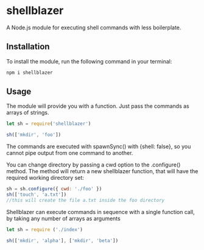 # shellblazer

A Node.js module for executing shell commands with less boilerplate.

## Installation
To install the module, run the following command in your terminal:
```bash
npm i shellblazer
```

## Usage

The module will provide you with a function. 
Just pass the commands as arrays of strings.

```javascript
let sh = require('shellblazer')

sh(['mkdir', 'foo'])
```

The commands are executed with spawnSync() with {shell: false}, so you cannot pipe output from one command to another.


You can change directory by passing a cwd option to the .configure() method. The method will return a new shellblazer function, that will have the required working directory set:

```javascript
sh = sh.configure({ cwd: './foo' })
sh(['touch', 'a.txt'])
//this will create the file a.txt inside the foo directory
```

Shellblazer can execute commands in sequence with a single function call, by taking any number of arrays as arguments

```javascript
let sh = require ('./index')

sh(['mkdir', 'alpha'], ['mkdir', 'beta'])
```